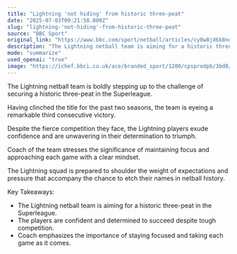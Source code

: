```yaml
---
title: "Lightning 'not hiding' from historic three-peat"
date: "2025-07-03T09:21:58.000Z"
slug: "lightning-'not-hiding'-from-historic-three-peat"
source: "BBC Sport"
original_link: "https://www.bbc.com/sport/netball/articles/cy0w8jd6k8no"
description: "The Lightning netball team is aiming for a historic three-peat in the Superleague, having won the title for the past two seasons. Despite facing fierce competition, the players exude confidence and determination to secure a third consecutive victory. The coach emphasizes the importance of maintaining focus and approaching each game with a clear mindset in order to achieve their goal and make history in the sport."
mode: "summarize"
used_openai: "true"
image: "https://ichef.bbci.co.uk/ace/branded_sport/1200/cpsprodpb/3bd0/live/fcbaa6e0-57ea-11f0-972f-6b9fb11f4e82.jpg"
---
```


The Lightning netball team is boldly stepping up to the challenge of securing a historic three-peat in the Superleague.

Having clinched the title for the past two seasons, the team is eyeing a remarkable third consecutive victory.

Despite the fierce competition they face, the Lightning players exude confidence and are unwavering in their determination to triumph.

Coach of the team stresses the significance of maintaining focus and approaching each game with a clear mindset.

The Lightning squad is prepared to shoulder the weight of expectations and pressure that accompany the chance to etch their names in netball history.

Key Takeaways:
- The Lightning netball team is aiming for a historic three-peat in the Superleague.
- The players are confident and determined to succeed despite tough competition.
- Coach emphasizes the importance of staying focused and taking each game as it comes.